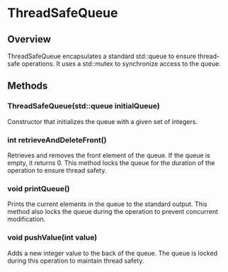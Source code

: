 # ThreadSafeQueue

## Overview
ThreadSafeQueue encapsulates a standard std::queue to ensure thread-safe operations. It uses a std::mutex to synchronize access to the queue.

## Methods

### ThreadSafeQueue(std::queue<int> initialQueue)
Constructor that initializes the queue with a given set of integers.

### int retrieveAndDeleteFront()
Retrieves and removes the front element of the queue. If the queue is empty, it returns 0. This method locks the queue for the duration of the operation to ensure thread safety.

### void printQueue()
Prints the current elements in the queue to the standard output. This method also locks the queue during the operation to prevent concurrent modification.

### void pushValue(int value)
Adds a new integer value to the back of the queue. The queue is locked during this operation to maintain thread safety.
